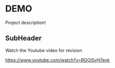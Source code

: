 # DEMO

Project description!

## SubHeader 

Watch the Youtube video for revision

https://www.youtube.com/watch?v=RGOj5yH7evk